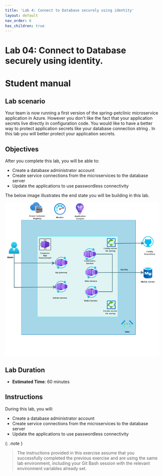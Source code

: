 ```yaml
---
title: 'Lab 4: Connect to Database securely using identity'
layout: default
nav_order: 6
has_children: true
---
```


# Lab 04: Connect to Database securely using identity.

# Student manual

## Lab scenario

Your team is now running a first version of the spring-petclinic microservice application in Azure. However you don't like the fact that your application secrets live directly in configuration code. You would like to have a better way to protect application secrets like your database connection string . In this lab you will better protect your application secrets.

## Objectives

After you complete this lab, you will be able to:

- Create a database administrator account
- Create service connections from the microservices to the database server
- Update the applications to use passwordless connectivity

The below image illustrates the end state you will be building in this lab.

![lab 4 overview](../../images/acalab4.png)

## Lab Duration

- **Estimated Time**: 60 minutes

## Instructions

During this lab, you will:


- Create a database administrator account
- Create service connections from the microservices to the database server
- Update the applications to use passwordless connectivity

{: .note }
> The instructions provided in this exercise assume that you successfully completed the previous exercise and are using the same lab environment, including your Git Bash session with the relevant environment variables already set.
